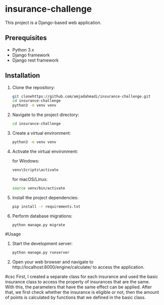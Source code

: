 # insurance-challenge



This project is a Django-based web application.

## Prerequisites

- Python 3.x
- Django framework
- Django rest framework

## Installation

1. Clone the repository:

   ```bash
   git clonehttps://github.com/amjadahmadi/insurance-challenge.git
   cd insurance-challenge
   python3 -m venv venv
   ```
2. Navigate to the project directory: 
   ```bash
   cd insurance-challenge
   ```
3. Create a virtual environment:
   ```bash
   python3 -m venv venv
   ```
4. Activate the virtual environment:

    for Windows:
   ```bash
   venv\Scripts\activate
   ```
    for macOS/Linux:
   ```bash
   source venv/bin/activate
   ```
5. Install the project dependencies:
   ```bash
   pip install -r requirements.txt
   ```
6. Perform database migrations:  
   ```bash
   python manage.py migrate
   ```
#Usage

1. Start the development server:
   ```bash
   python manage.py runserver
   ```
   

2. Open your web browser and navigate to http://localhost:8000/engine/calculate/ to access the application.

#csc
First, I created a separate class for each insurance and used the basic insurance class to access the property of insurances that are the same. With this, the parameters that have the same effect can be applied.
After that, we first check whether the insurance is eligible or not, then the amount of points is calculated by functions that we defined in the basic class.